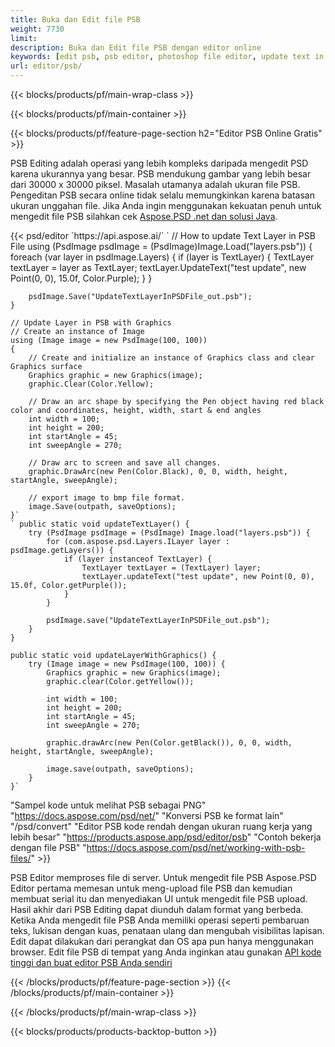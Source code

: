 ```yaml
---
title: Buka dan Edit file PSB
weight: 7730
limit: 
description: Buka dan Edit file PSB dengan editor online
keywords: [edit psb, psb editor, photoshop file editor, update text in psb, update psb, open psb, update text in psb]
url: editor/psb/
---
```


{{< blocks/products/pf/main-wrap-class >}}

{{< blocks/products/pf/main-container >}}

{{< blocks/products/pf/feature-page-section h2="Editor PSB Online Gratis" >}}
<p>PSB Editing adalah operasi yang lebih kompleks daripada mengedit PSD karena ukurannya yang besar. PSB mendukung gambar yang lebih besar dari 30000 x 30000 piksel. Masalah utamanya adalah ukuran file PSB. Pengeditan PSB secara online tidak selalu memungkinkan karena batasan ukuran unggahan file. Jika Anda ingin menggunakan kekuatan penuh untuk mengedit file PSB silahkan cek <a href="/psd/{{< lang-code >}}">Aspose.PSD .net dan solusi Java</a>. </p>
{{< psd/editor `https://api.aspose.ai/` 
`	// How to update Text Layer in PSB File
	using (PsdImage psdImage = (PsdImage)Image.Load("layers.psb"))
  	{
		foreach (var layer in psdImage.Layers)
		{
			if (layer is TextLayer)
			{
				TextLayer textLayer = layer as TextLayer;
				textLayer.UpdateText("test update", new Point(0, 0), 15.0f, Color.Purple);
			}
		}

		psdImage.Save("UpdateTextLayerInPSDFile_out.psb");
	}
	
	// Update Layer in PSB with Graphics
	// Create an instance of Image
	using (Image image = new PsdImage(100, 100))
	{
		// Create and initialize an instance of Graphics class and clear Graphics surface
		Graphics graphic = new Graphics(image);
		graphic.Clear(Color.Yellow);

		// Draw an arc shape by specifying the Pen object having red black color and coordinates, height, width, start & end angles                 
		int width = 100;
		int height = 200;
		int startAngle = 45;
		int sweepAngle = 270;

		// Draw arc to screen and save all changes.
		graphic.DrawArc(new Pen(Color.Black), 0, 0, width, height, startAngle, sweepAngle);

		// export image to bmp file format.
		image.Save(outpath, saveOptions);
	}` 
	` public static void updateTextLayer() {
        try (PsdImage psdImage = (PsdImage) Image.load("layers.psb")) {
            for (com.aspose.psd.Layers.ILayer layer : psdImage.getLayers()) {
                if (layer instanceof TextLayer) {
                    TextLayer textLayer = (TextLayer) layer;
                    textLayer.updateText("test update", new Point(0, 0), 15.0f, Color.getPurple());
                }
            }

            psdImage.save("UpdateTextLayerInPSDFile_out.psb");
        }
    }

    public static void updateLayerWithGraphics() {
        try (Image image = new PsdImage(100, 100)) {
            Graphics graphic = new Graphics(image);
            graphic.clear(Color.getYellow());

            int width = 100;
            int height = 200;
            int startAngle = 45;
            int sweepAngle = 270;

            graphic.drawArc(new Pen(Color.getBlack()), 0, 0, width, height, startAngle, sweepAngle);

            image.save(outpath, saveOptions);
        }
    }` 
"Sampel kode untuk melihat PSB sebagai PNG"  "https://docs.aspose.com/psd/net/" 
"Konversi PSB ke format lain"  "/psd/convert" 
"Editor PSB kode rendah dengan ukuran ruang kerja yang lebih besar" "https://products.aspose.app/psd/editor/psb" 
"Contoh bekerja dengan file PSB" "https://docs.aspose.com/psd/net/working-with-psb-files/" >}}
<p>PSB Editor memproses file di server. Untuk mengedit file PSB Aspose.PSD Editor pertama memesan untuk meng-upload file PSB dan kemudian membuat serial itu dan menyediakan UI untuk mengedit file PSB upload. Hasil akhir dari PSB Editing dapat diunduh dalam format yang berbeda. Ketika Anda mengedit file PSB Anda memiliki operasi seperti pembaruan teks, lukisan dengan kuas, penataan ulang dan mengubah visibilitas lapisan. Edit dapat dilakukan dari perangkat dan OS apa pun hanya menggunakan browser. Edit file PSB di tempat yang Anda inginkan atau gunakan <a href="https://docs.aspose.com/psd/net/working-with-psb-files/">API kode tinggi dan buat editor PSB Anda sendiri</a></p>

{{< /blocks/products/pf/feature-page-section >}}
{{< /blocks/products/pf/main-container >}}


{{< /blocks/products/pf/main-wrap-class >}}

{{< blocks/products/products-backtop-button >}}

